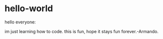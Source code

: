 # hello-world


hello everyone:

im just learning how to code. this is fun, hope it stays fun forever.-Armando. 
